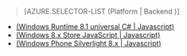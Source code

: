 > [AZURE.SELECTOR-LIST (Platform | Backend )]
- [(Windows Runtime 8.1 universal C# | Javascript)](../articles/mobile-services-windows-store-dotnet-single-sign-on.md)
- [(Windows 8.x Store JavaScript | Javascript)](../articles/mobile-services-windows-store-javascript-single-sign-on.md)
- [(Windows Phone Silverlight 8.x | Javascript)](../articles/mobile-services-windows-phone-single-sign-on.md)

<!---HONumber=62-->